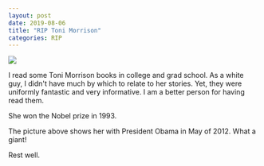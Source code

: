 ```yaml
---
layout: post
date: 2019-08-06
title: "RIP Toni Morrison"
categories: RIP
---
```


<img src="{{site.baseurl}}/images/morrison-obama.jpg">

I read some Toni Morrison books in college and grad school. As a white guy, I didn't have much by which to relate to her stories. Yet, they were uniformly fantastic and very informative. I am a better person for having read them.

She won the Nobel prize in 1993. 

The picture above shows her with President Obama in May of 2012. What a giant!

Rest well.

